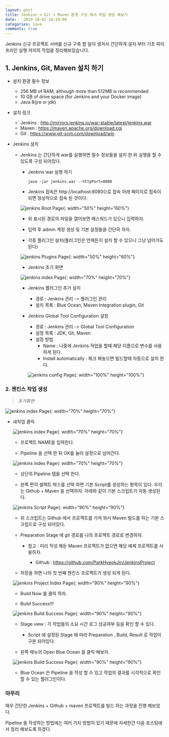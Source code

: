 ```yaml
---
layout: post
title: Jenkins + Git + Maven 환경 구성 해서 작업 생성 해보기
date:   2019-10-01 10:10:00
categories: Java
comments: true 
---
```


Jenkins 신규 프로젝트 서버를 신규 구축 할 일이 생겨서 간단하게 설치 부터 기초 파이프라인 실행 까지의 작업을 정리해보았습니다.

## 1. Jenkins, Git, Maven 설치 하기 

- 설치 환경 필수 정보

    - 256 MB of RAM, although more than 512MB is recommended
    - 10 GB of drive space (for Jenkins and your Docker image)
    - Java 8(jre or jdk)

- 설치 링크

    - Jenkins : <http://mirrors.jenkins.io/war-stable/latest/jenkins.war>
    - Maven   : <https://maven.apache.org/download.cgi>
    - Git     : <https://www.git-scm.com/download/win>

- Jenkins 설치   

    - Jenkins 는 간단하게 war를 실행하면 필수 정보들을 설치 한 뒤 실행을 할 수 있도록 구성 되어있다.
        - Jenkins war 실행 하기
        
            ```text
            java -jar jenkins.war --httpPort=8080
            ```
        
        - Jenkins 접속은 http://localhost:8080으로 접속 아래 페이지로 접속이 되면 정상적으로 접속 된 것이다.
        
        ![jenkins Root Page](/img/jenkins/jenkins-1.GIF){: width="50%" height="60%"}
        
        - 위 표시된 경로의 파일을 열어보면 패스워드가 있으니 입력하자.
        
        - 입력 후 admin 계정 생성 및 기본 설정들을 간단히 하자.
        
        - 각종 플러그인 설치(플러그인은 언제든지 설치 할 수 있으니 그냥 넘어가도 된다)
        
        ![jenkins Plugins Page](/img/jenkins/jenkins-2.PNG){: width="50%" height="60%"}
        
        - Jenkins 초기 화면
        
        ![jenkins index Page](/img/jenkins/jenkins-3.PNG){: width="70%" height="70%"}
        
        - Jenkins 플러그인 추가 설치
        
            - 경로 : Jenkins 관리 -> 플러그인 관리
            - 설치 목록 : Blue Ocean, Maven Integration plugin, Git

        - Jenkins Global Tool Configuration 설정
        
            - 경로 : Jenkins 관리 -> Global Tool Configuration
            - 설정 목록 : JDK, Git, Maven
            - 설정 방법
                - Name : 나중에 Jenkins 작업을 할때 해당 이름으로 변수를 사용 하게 된다.
                - Install automatically : 체크 해놓으면 빌드할때 자동으로 설치 한다.
            
            ![jenkins config Page](/img/jenkins/jenkins-4.GIF){: width="100%" height="100%"}
            
### 2. 젠킨스 작업 생성

>_초기화면_

![jenkins index Page](/img/jenkins/jenkins-3.PNG){: width="70%" height="70%"}

- 새작업 클릭

    ![jenkins index Page](/img/jenkins/jenkins-5.GIF){: width="70%" height="70%"}

    - 프로젝트 NAME을 입력한다.
    
    - Pipeline 을 선택 한 뒤 OK를 눌러 설정으로 넘어간다.
    
    ![jenkins index Page](/img/jenkins/jenkins-6.GIF){: width="70%" height="70%"}
        
    - 상단의 Pipeline 탭을 선택 한다.
    
    - 왼쪽 편의 셀렉트 박스를 선택 하면 기본 Script를 생성하는 항목이 있다. 우리는 Github + Maven 을 선택하자.
      아래와 같이 기본 스크립트가 자동 생성된다.      
    
    ![jenkins Script Page](/img/jenkins/jenkins-7.GIF){: width="90%" height="90%"}
    
    - 위 스크립트는 Github 에서 프로젝트를 가져 와서 Maven 빌드를 하는 기본 스크립드로 구성 되어있다.
    
    - Preparation Stage 에 git 경로를 나의 프로젝트 경로로 변경하자.
    
        - 참고 : 미리 작성 해둔 Maven 프로젝트가 없으면 해당 예제 프로젝트를 사용하자.
        
            - Github : <https://github.com/ParkHyeokJin/JenkinsProject>

    - 저장을 하면 나의 첫 번째 젠킨스 프로젝트가 생성 되게 된다.
    
    ![jenkins Project Index Page](/img/jenkins/jenkins-8.GIF){: width="90%" height="90%"}

    - Build Now 를 클릭 하자.
    
    - Build Success!!!
    
    ![jenkins Build Success Page](/img/jenkins/jenkins-9.GIF){: width="90%" height="90%"}

    - Stage view : 각 작업들의 소요 시간 로그 성공여부 등을 확인 할 수 있다.
    
        - Script 에 설정된 Stage 에 따라 Preparation , Build, Result 로 작업이 구분 되어있다.
        
    - 왼쪽 메뉴의 Open Blue Ocean 을 클릭 해보자.
    
    ![jenkins Build Success Page](/img/jenkins/jenkins-10.GIF){: width="90%" height="90%"}
    
    - Blue Ocean 은 Pipeline 을 작성 할 수 있고 작업의 결과를 시각적으로 확인 할 수 있는 플러그인이다.
    
### 마무리

매우 간단한 Jenkins + Github + maven 프로젝트를 빌드 하는 과정을 진행 해보았다.

Pipeline 을 작성하는 방법에는 여러 가지 방법이 있기 때문에 자세한건 다음 포스팅에서 정리 해보도록 하겠다.
